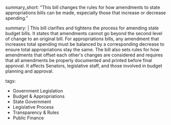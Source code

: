 summary_short: "This bill changes the rules for how amendments to state appropriations bills can be made, especially those that increase or decrease spending."

summary: |
  This bill clarifies and tightens the process for amending state budget bills. It states that amendments cannot go beyond the second level of change to an original bill. For appropriations bills, any amendment that increases total spending must be balanced by a corresponding decrease to ensure total appropriations stay the same. The bill also sets rules for how amendments that offset each other's changes are considered and requires that all amendments be properly documented and printed before final approval. It affects Senators, legislative staff, and those involved in budget planning and approval.

tags:
  - Government Legislation
  - Budget & Appropriations
  - State Government
  - Legislative Process
  - Transparency & Rules
  - Public Finance
